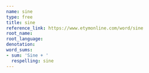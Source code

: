 ```yaml
---
name: sine
type: free
title: sine
reference_link: https://www.etymonline.com/word/sine
root_name: 
root_language: 
denotation: 
word_sums:
- sum: 'Sine + '
  respelling: sine
---
```

